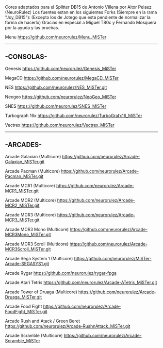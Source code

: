 Cores adaptados para el Splitter DB15 de Antonio Villena por Aitor Pelaez (NeuroRulez)
Los fuentes estan en los siguientes Forks (Siempre en la rama "Joy_DB15"):
(Excepto los de Jotego que esta pendiente de normalizar la forma de hacerlo)
Gracias en especial a Miguel T80c y Fernando Mosquera por la ayuda y las pruebas.

Menu
https://github.com/neurorulez/Menu_MiSTer

----------
-CONSOLAS-
----------
Genesis
https://github.com/neurorulez/Genesis_MiSTer

MegaCD
https://github.com/neurorulez/MegaCD_MiSTer

NES
https://github.com/neurorulez/NES_MiSTer.git

Neogeo
https://github.com/neurorulez/NeoGeo_MiSTer

SNES
https://github.com/neurorulez/SNES_MiSTer

Turbograph 16x
https://github.com/neurorulez/TurboGrafx16_MiSTer

Vectrex
https://github.com/neurorulez/Vectrex_MiSTer

---------
-ARCADES-
---------
Arcade Galaxian (Multicore)
https://github.com/neurorulez/Arcade-Galaxian_MiSTer.git

Arcade Pacman (Multicore)
https://github.com/neurorulez/Arcade-Pacman_MiSTer.git

Arcade MCR1 (Multicore)
https://github.com/neurorulez/Arcade-MCR1_MiSTer.git

Arcade MCR2 (Multicore)
https://github.com/neurorulez/Arcade-MCR2_MiSTer.git

Arcade MCR3 (Multicore)
https://github.com/neurorulez/Arcade-MCR3_MiSTer.git

Arcade MCR3 Mono (Multicore)
https://github.com/neurorulez/Arcade-MCR3Mono_MiSTer.git

Arcade MCR3 Scroll (Multicore)
https://github.com/neurorulez/Arcade-MCR3Scroll_MiSTer.git

Arcade Sega System 1 (Multicore)
https://github.com/neurorulez/MiSTer-Arcade-SEGASYS1.git

Arcade Rygar
https://github.com/neurorulez/rygar-fpga

Arcade Atari Tetris
https://github.com/neurorulez/Arcade-ATetris_MiSTer.git

Arcade Tower of Druaga (Multicore)
https://github.com/neurorulez/Arcade-Druaga_MiSTer.git

Arcade Food Fight
https://github.com/neurorulez/Arcade-FoodFight_MiSTer.git

Arcade Rush and Atack / Green Beret
https://github.com/neurorulez/Arcade-RushnAttack_MiSTer.git

Arcade Scramble  (Multicore)
https://github.com/neurorulez/Arcade-Scramble_MiSTer
